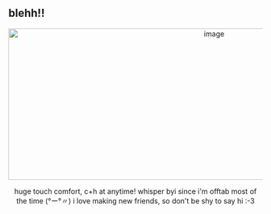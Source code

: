 ## blehh!!
 </p>
<p align="center">
<img width="800" height="300" alt="image" src="https://github.com/user-attachments/assets/9a67263a-c833-46e9-b423-5cd3d8832a46" />
 </p>
<p align="center">
huge touch comfort, c+h at anytime! whisper byi since i'm offtab most of the time (°ー°〃) i love making new friends, so don't be shy to say hi :-3




 











